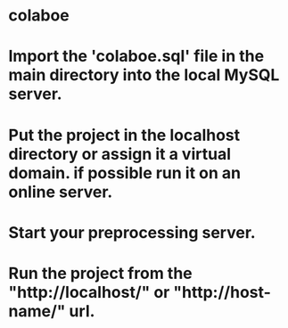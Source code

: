 # colaboe #

# Import the 'colaboe.sql' file in the main directory into the local MySQL server. #

# Put the project in the localhost directory or assign it a virtual domain. if possible run it on an online server. #

# Start your preprocessing server. #

# Run the project from the "http://localhost/" or "http://host-name/" url. #
